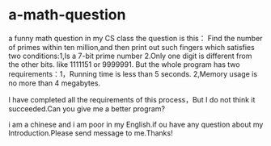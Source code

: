 # a-math-question
a funny math question in my CS class
the question is this：
Find the number of primes within ten million,and then print out such fingers which satisfies two conditions:1,Is a 7-bit prime number 2.Only one digit is different from the other bits. like 1111151 or 9999991.  But the whole program has two requirements：1，Running time is less than 5 seconds. 2,Memory usage is no more than 4 megabytes. 

I have completed all the requirements of this process，But I do not think it succeeded.Can you give me a better program?

i am a chinese and i am poor in my English.if ou have any question about my Introduction.Please send message to me.Thanks!

